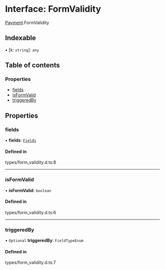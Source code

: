 # Interface: FormValidity

[Payment](../wiki/Payment).FormValidity

## Indexable

▪ [k: `string`]: `any`

## Table of contents

### Properties

- [fields](../wiki/Payment.FormValidity#fields)
- [isFormValid](../wiki/Payment.FormValidity#isformvalid)
- [triggeredBy](../wiki/Payment.FormValidity#triggeredby)

## Properties

### fields

• **fields**: [`Fields`](../wiki/Payment.Fields)

#### Defined in

types/form_validity.d.ts:8

___

### isFormValid

• **isFormValid**: `boolean`

#### Defined in

types/form_validity.d.ts:6

___

### triggeredBy

• `Optional` **triggeredBy**: `FieldTypeEnum`

#### Defined in

types/form_validity.d.ts:7
